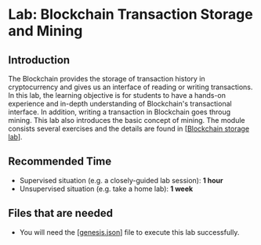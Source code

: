 Lab: Blockchain Transaction Storage and Mining
===

Introduction
---

The Blockchain provides the storage of transaction history in cryptocurrency and gives us an interface of reading or writing transactions. In this lab, the learning objective is for students to have a hands-on experience and in-depth understanding of Blockchain's  transactional interface. In addition, writing a transaction in Blockchain goes throug mining. This lab also introduces the basic concept of mining. The module consists several exercises and the details are found in  [[Blockchain storage lab](https://github.com/BlockchainLabSU/SUBlockchainLabs/blob/master/lab3.1/README.md)].

Recommended Time
---

* Supervised situation (e.g. a closely-guided lab session): **1 hour**
* Unsupervised situation (e.g. take a home lab): **1 week**

Files that are needed
---

* You will need the [[genesis.json](https://github.com/syracuse-fullstacksecurity/SUBlockchainLabs/blob/master/lab3.1/genesis.json)] file to execute this lab successfully.

